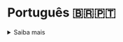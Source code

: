 # Português 🇧🇷🇵🇹

<details>
  <summary>
    Saiba mais
  </summary>
  
  # Store Manager
Projeto da [Trybe](https://www.betrybe.com/) - Bloco 23 - REST API para gestão de loja virtual feita com Node.js.

## 💻 Projeto

API RESTful para uma aplicação de gerenciamento de vendas utilizando a arquitetura MSC (model-service-controller).

<details>
  <summary><strong>🏆 Meu desempenho</strong></summary><br />

  <img src="project-infos/requisitos-store-manager.png"/>
  <img src="project-infos/testes-de-cobertura.png"/>
</details>


## 🚀 Tecnologias
> Este projeto foi desenvolvido com:

- Node JS
- Express
- MySQL
- Docker
- Docker Compose
- Insomnia

## 📌 Habilidades
> Habilidades desenvolvidas:

- Desenvolver uma API RESTful de um CRUD (Create, Read, Update e Delete);
- Desenvolver endpoints para ler e escrever em um banco de dados MySQL.


## 🐋 Executando o Docker Compose

```bash
docker-compose up -d
docker exec -it store_manager bash
```

## ⬇️ Instalando dependências

```bash
npm install
``` 

## 🧪 Executando Testes

```bash
npm run dev
npm run test:mocha
```

## 💬 Contatos

<div align="center" style="display: inline_block">
  <a href="https://andreapmacedo.github.io" target="_blank">
  </a> 
  <a href="https://www.linkedin.com/in/andre-macedo-dev/" target="_blank">
  </a> 
</div>

</details>
